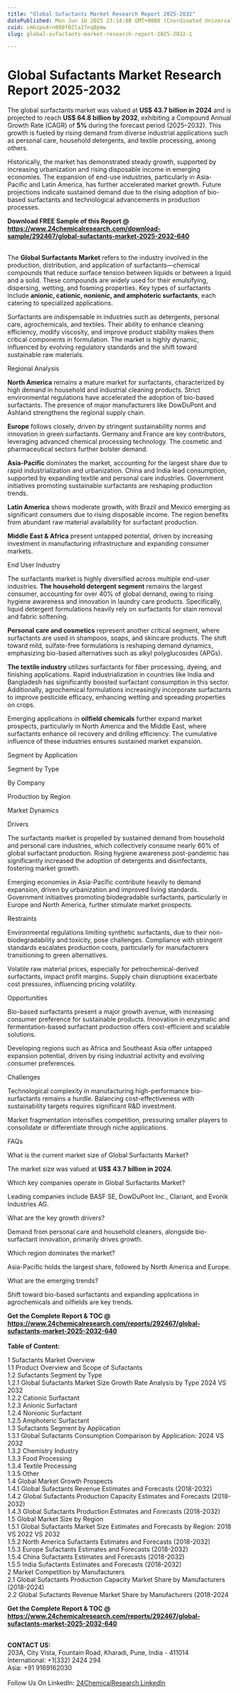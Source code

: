```yaml
---
title: "Global Sufactants Market Research Report 2025-2032"
datePublished: Mon Jun 16 2025 23:14:08 GMT+0000 (Coordinated Universal Time)
cuid: cmbzpo4rn000f02la27nq8pmw
slug: global-sufactants-market-research-report-2025-2032-1

---
```


# Global Sufactants Market Research Report 2025-2032

<p>The global surfactants market was valued at <strong>US$ 43.7 billion in 2024</strong> and is projected to reach <strong>US$ 64.8 billion by 2032</strong>, exhibiting a Compound Annual Growth Rate (CAGR) of <strong>5%</strong> during the forecast period (2025–2032). This growth is fueled by rising demand from diverse industrial applications such as personal care, household detergents, and textile processing, among others.</p><p>
</p><p>Historically, the market has demonstrated steady growth, supported by increasing urbanization and rising disposable income in emerging economies. The expansion of end-use industries, particularly in Asia-Pacific and Latin America, has further accelerated market growth. Future projections indicate sustained demand due to the rising adoption of bio-based surfactants and technological advancements in production processes.</p><div><b>Download FREE Sample of this Report @ 
            <a href="https://www.24chemicalresearch.com/download-sample/292467/global-sufactants-market-2025-2032-640">
            https://www.24chemicalresearch.com/download-sample/292467/global-sufactants-market-2025-2032-640</a></b></div><br><p>
</p><p>The <strong>Global Surfactants Market</strong> refers to the industry involved in the production, distribution, and application of surfactants—chemical compounds that reduce surface tension between liquids or between a liquid and a solid. These compounds are widely used for their emulsifying, dispersing, wetting, and foaming properties. Key types of surfactants include <strong>anionic, cationic, nonionic, and amphoteric surfactants</strong>, each catering to specialized applications.</p><p>
</p><p>Surfactants are indispensable in industries such as detergents, personal care, agrochemicals, and textiles. Their ability to enhance cleaning efficiency, modify viscosity, and improve product stability makes them critical components in formulation. The market is highly dynamic, influenced by evolving regulatory standards and the shift toward sustainable raw materials.</p><p>
Regional Analysis</p><p>
</p><p><strong>North America</strong> remains a mature market for surfactants, characterized by high demand in household and industrial cleaning products. Strict environmental regulations have accelerated the adoption of bio-based surfactants. The presence of major manufacturers like DowDuPont and Ashland strengthens the regional supply chain.</p><p>
</p><p><strong>Europe</strong> follows closely, driven by stringent sustainability norms and innovation in green surfactants. Germany and France are key contributors, leveraging advanced chemical processing technology. The cosmetic and pharmaceutical sectors further bolster demand.</p><p>
</p><p><strong>Asia-Pacific</strong> dominates the market, accounting for the largest share due to rapid industrialization and urbanization. China and India lead consumption, supported by expanding textile and personal care industries. Government initiatives promoting sustainable surfactants are reshaping production trends.</p><p>
</p><p><strong>Latin America</strong> shows moderate growth, with Brazil and Mexico emerging as significant consumers due to rising disposable income. The region benefits from abundant raw material availability for surfactant production.</p><p>
</p><p><strong>Middle East &amp; Africa</strong> present untapped potential, driven by increasing investment in manufacturing infrastructure and expanding consumer markets.</p><p>
End User Industry</p><p>
</p><p>The surfactants market is highly diversified across multiple end-user industries. <strong>The household detergent segment</strong> remains the largest consumer, accounting for over 40% of global demand, owing to rising hygiene awareness and innovation in laundry care products. Specifically, liquid detergent formulations heavily rely on surfactants for stain removal and fabric softening.</p><p>
</p><p><strong>Personal care and cosmetics</strong> represent another critical segment, where surfactants are used in shampoos, soaps, and skincare products. The shift toward mild, sulfate-free formulations is reshaping demand dynamics, emphasizing bio-based alternatives such as alkyl polyglucosides (APGs).</p><p>
</p><p><strong>The textile industry</strong> utilizes surfactants for fiber processing, dyeing, and finishing applications. Rapid industrialization in countries like India and Bangladesh has significantly boosted surfactant consumption in this sector. Additionally, agrochemical formulations increasingly incorporate surfactants to improve pesticide efficacy, enhancing wetting and spreading properties on crops.</p><p>
</p><p>Emerging applications in <strong>oilfield chemicals</strong> further expand market prospects, particularly in North America and the Middle East, where surfactants enhance oil recovery and drilling efficiency. The cumulative influence of these industries ensures sustained market expansion.</p><p>
Segment by Application</p><p>
</p><p>
Segment by Type</p><p>
</p><p>
By Company</p><p>
</p><p>
Production by Region</p><p>
</p><p>
Market Dynamics</p><p>
Drivers</p><p>
</p><p>The surfactants market is propelled by sustained demand from household and personal care industries, which collectively consume nearly 60% of global surfactant production. Rising hygiene awareness post-pandemic has significantly increased the adoption of detergents and disinfectants, fostering market growth.</p><p>
</p><p>Emerging economies in Asia-Pacific contribute heavily to demand expansion, driven by urbanization and improved living standards. Government initiatives promoting biodegradable surfactants, particularly in Europe and North America, further stimulate market prospects.</p><p>
Restraints</p><p>
</p><p>Environmental regulations limiting synthetic surfactants, due to their non-biodegradability and toxicity, pose challenges. Compliance with stringent standards escalates production costs, particularly for manufacturers transitioning to green alternatives.</p><p>
</p><p>Volatile raw material prices, especially for petrochemical-derived surfactants, impact profit margins. Supply chain disruptions exacerbate cost pressures, influencing pricing volatility.</p><p>
Opportunities</p><p>
</p><p>Bio-based surfactants present a major growth avenue, with increasing consumer preference for sustainable products. Innovation in enzymatic and fermentation-based surfactant production offers cost-efficient and scalable solutions.</p><p>
</p><p>Developing regions such as Africa and Southeast Asia offer untapped expansion potential, driven by rising industrial activity and evolving consumer preferences.</p><p>
Challenges</p><p>
</p><p>Technological complexity in manufacturing high-performance bio-surfactants remains a hurdle. Balancing cost-effectiveness with sustainability targets requires significant R&amp;D investment.</p><p>
</p><p>Market fragmentation intensifies competition, pressuring smaller players to consolidate or differentiate through niche applications.</p><p>
FAQs</p><p>
What is the current market size of Global Surfactants Market?</p><p>
</p><p>The market size was valued at <strong>US$ 43.7 billion in 2024</strong>.</p><p>
Which key companies operate in Global Surfactants Market?</p><p>
</p><p>Leading companies include BASF SE, DowDuPont Inc., Clariant, and Evonik Industries AG.</p><p>
What are the key growth drivers?</p><p>
</p><p>Demand from personal care and household cleaners, alongside bio-surfactant innovation, primarily drives growth.</p><p>
Which region dominates the market?</p><p>
</p><p>Asia-Pacific holds the largest share, followed by North America and Europe.</p><p>
What are the emerging trends?</p><p>
</p><p>Shift toward bio-based surfactants and expanding applications in agrochemicals and oilfields are key trends.</p>

<div><b>Get the Complete Report & TOC @ 
            <a href="https://www.24chemicalresearch.com/reports/292467/global-sufactants-market-2025-2032-640">
            https://www.24chemicalresearch.com/reports/292467/global-sufactants-market-2025-2032-640</a></b></div><br>
            <b>Table of Content:</b><p>1 Sufactants Market Overview<br />
    1.1 Product Overview and Scope of Sufactants<br />
    1.2 Sufactants Segment by Type<br />
        1.2.1 Global Sufactants Market Size Growth Rate Analysis by Type 2024 VS 2032<br />
        1.2.2 Cationic Surfactant<br />
        1.2.3 Anionic Surfactant<br />
        1.2.4 Nonionic Surfactant<br />
        1.2.5 Amphoteric Surfactant<br />
    1.3 Sufactants Segment by Application<br />
        1.3.1 Global Sufactants Consumption Comparison by Application: 2024 VS 2032<br />
        1.3.2 Chemistry Industry<br />
        1.3.3 Food Processing<br />
        1.3.4 Textile Processing<br />
        1.3.5 Other<br />
    1.4 Global Market Growth Prospects<br />
        1.4.1 Global Sufactants Revenue Estimates and Forecasts (2018-2032)<br />
        1.4.2 Global Sufactants Production Capacity Estimates and Forecasts (2018-2032)<br />
        1.4.3 Global Sufactants Production Estimates and Forecasts (2018-2032)<br />
    1.5 Global Market Size by Region<br />
        1.5.1 Global Sufactants Market Size Estimates and Forecasts by Region: 2018 VS 2022 VS 2032<br />
        1.5.2 North America Sufactants Estimates and Forecasts (2018-2032)<br />
        1.5.3 Europe Sufactants Estimates and Forecasts (2018-2032)<br />
        1.5.4 China Sufactants Estimates and Forecasts (2018-2032)<br />
        1.5.5 India Sufactants Estimates and Forecasts (2018-2032)<br />
2 Market Competition by Manufacturers<br />
    2.1 Global Sufactants Production Capacity Market Share by Manufacturers (2018-2024)<br />
    2.2 Global Sufactants Revenue Market Share by Manufacturers (2018-2024</p>

<div><b>Get the Complete Report & TOC @ 
            <a href="https://www.24chemicalresearch.com/reports/292467/global-sufactants-market-2025-2032-640">
            https://www.24chemicalresearch.com/reports/292467/global-sufactants-market-2025-2032-640</a></b></div><br>

<b>CONTACT US:</b><br>
            203A, City Vista, Fountain Road, Kharadi, Pune, India - 411014<br>
            International: +1(332) 2424 294<br>
            Asia: +91 9169162030 <br><br>
            Follow Us On LinkedIn: <a href="https://www.linkedin.com/company/24chemicalresearch/">24ChemicalResearch LinkedIn</a>